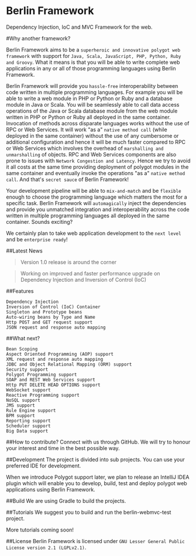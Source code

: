 # Berlin Framework
Dependency Injection, IoC and MVC Framework for the web. 

#Why another framework?

Berlin Framework aims to be a `superheroic and innovative polygot web framework` with support for `Java, Scala, JavaScript, PHP, Python, Ruby and Groovy`. What it means is that you will be able to write complete web applications in any or all of those programming languages using Berlin Framework. 

Berlin Framework will provide you `hassle-free` interoperability between code written in multiple programming languages. For example you will be able to write a web module in PHP or Python or Ruby and a database module in Java or Scala. You will be seamlessly able to call data access operations of the Java or Scala database module from the web module written in PHP or Python or Ruby all deployed in the same container. Invocation of methods across disparate languages works without the use of RPC or Web Services. It will work "as a" `native method call` (while deployed in the same container) without the use of any cumbersome or additional configuration and hence it will be much faster compared to RPC or Web Services which involves the overhead of `marshalling and unmarshalling` of objects. RPC and Web Services components are also prone to issues with `Network Congestion and Latency`. Hence we try to avoid it all costs at the same time providing deployment of polygot modules in the same container and eventually invoke the operations "as a" `native method call`. And that's `secret sauce` of Berlin Framework! 

Your development pipeline will be able to `mix-and-match` and be `flexible` enough to choose the programming language which matters the most for a specific task. Berlin Framework will `automagically` inject the dependencies and provide you unmatched integration and interoperability across the code written in multiple programming languages all deployed in the same container. Sounds exciting? 

We certainly plan to take web application development to the `next level` and be `enterprise ready`! 

##Latest News

> Version 1.0 release is around the corner

> Working on improved and faster performance upgrade on Dependency Injection and Inversion of Control (IoC)

##Features

```
Dependency Injection
Inversion of Control (IoC) Container
Singleton and Prototype beans
Auto-wiring beans by Type and Name
Http POST and GET request support
JSON request and response auto mapping
```
##What next?

```
Bean Scoping
Aspect Oriented Programming (AOP) support
XML request and response auto mapping
JDBC and Object Relational Mapping (ORM) support
Security support
Polygot Programming support
SOAP and REST Web Services support
Http PUT DELETE HEAD OPTIONS support
WebSocket support
Reactive Programming support
NoSQL support
JMS support
Rule Engine support
BPM support
Reporting support
Scheduler support
Big Data support
```
##How to contribute?
Connect with us through GitHub. We will try to honour your interest and time in the best possible way. 

##Development
The project is divided into sub projects. You can use your preferred IDE for development.

When we introduce Polygot support later, we plan to release an IntelliJ IDEA plugin which will enable you to develop, build, test and deploy polygot web applications using Berlin Framework.

##Build
We are using Gradle to build the projects. 

##Tutorials
We suggest you to build and run the berlin-webmvc-test project.

More tutorials coming soon!

##License
Berlin Framework is licensed under `GNU Lesser General Public License version 2.1 (LGPLv2.1)`. 
